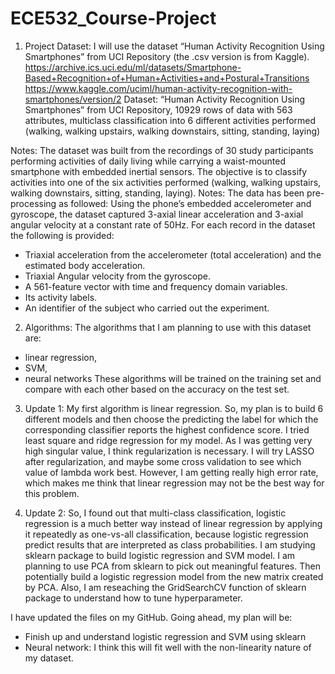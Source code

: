 # ECE532_Course-Project

1. Project Dataset: 
I will use the dataset “Human Activity Recognition Using Smartphones” from UCI Repository (the .csv version is from Kaggle).
https://archive.ics.uci.edu/ml/datasets/Smartphone-Based+Recognition+of+Human+Activities+and+Postural+Transitions
https://www.kaggle.com/uciml/human-activity-recognition-with-smartphones/version/2
Dataset: “Human Activity Recognition Using Smartphones” from UCI Repository, 10929 rows of data with 563 attributes, multiclass classification into 6 different activities performed (walking, walking upstairs, walking downstairs, sitting, standing, laying)

Notes: 
The dataset was built from the recordings of 30 study participants performing activities of daily living while carrying a waist-mounted smartphone with embedded inertial sensors. The objective is to classify activities into one of the six activities performed (walking, walking upstairs, walking downstairs, sitting, standing, laying). 
Notes: The data has been pre-processing as followed:
Using the phone’s embedded accelerometer and gyroscope, the dataset captured 3-axial linear acceleration and 3-axial angular velocity at a constant rate of 50Hz. 
For each record in the dataset the following is provided:
- Triaxial acceleration from the accelerometer (total acceleration) and the estimated body acceleration.
- Triaxial Angular velocity from the gyroscope.
- A 561-feature vector with time and frequency domain variables.
- Its activity labels.
- An identifier of the subject who carried out the experiment.

2. Algorithms: 
The algorithms that I am planning to use with this dataset are: 
- linear regression, 
- SVM,
- neural networks
These algorithms will be trained on the training set and compare with each other based on the accuracy on the test set.

3. Update 1:
My first algorithm is linear regression. So, my plan is to build 6 different models and then choose the predicting the label for which the corresponding classifier reports the highest confidence score.
I tried least square and ridge regression for my model. As I was getting very high singular value, I think regularization is necessary. I will try LASSO after regularization, and maybe some cross validation to see which value of lambda work best.
However, I am getting really high error rate, which makes me think that linear regression may not be the best way for this problem. 

4. Update 2: 
So, I found out that multi-class classification, logistic regression is a much better way instead of linear regression by applying it repeatedly as one-vs-all classification, because logistic regression predict results that are interpreted as class probabilities.
I am studying sklearn package to build logistic regression and SVM model. 
I am planning to use PCA from sklearn to pick out meaningful features. Then potentially build a logistic regression model from the new matrix created by PCA.
Also, I am reseaching the GridSearchCV function of sklearn package to understand how to tune hyperparameter. 

I have updated the files on my GitHub.
Going ahead, my plan will be:
- Finish up and understand logistic regression and SVM using sklearn
- Neural network: I think this will fit well with the non-linearity nature of my dataset.



